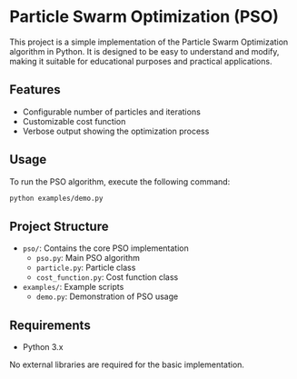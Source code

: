 # Particle Swarm Optimization (PSO)

This project is a simple implementation of the Particle Swarm Optimization algorithm in Python. It is designed to be easy to understand and modify, making it suitable for educational purposes and practical applications.

## Features
- Configurable number of particles and iterations
- Customizable cost function
- Verbose output showing the optimization process

## Usage
To run the PSO algorithm, execute the following command:

```bash
python examples/demo.py
```

## Project Structure
- `pso/`: Contains the core PSO implementation
  - `pso.py`: Main PSO algorithm
  - `particle.py`: Particle class
  - `cost_function.py`: Cost function class
- `examples/`: Example scripts
  - `demo.py`: Demonstration of PSO usage

## Requirements
- Python 3.x

No external libraries are required for the basic implementation.